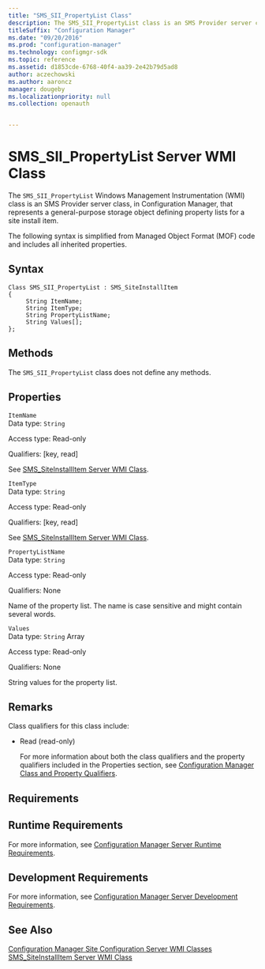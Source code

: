 ```yaml
---
title: "SMS_SII_PropertyList Class"
description: The SMS_SII_PropertyList class is an SMS Provider server class that represents a general-purpose storage object defining property lists for a site install item.
titleSuffix: "Configuration Manager"
ms.date: "09/20/2016"
ms.prod: "configuration-manager"
ms.technology: configmgr-sdk
ms.topic: reference
ms.assetid: d1853cde-6768-40f4-aa39-2e42b79d5ad8
author: aczechowski
ms.author: aaroncz
manager: dougeby
ms.localizationpriority: null
ms.collection: openauth


---
```

# SMS_SII_PropertyList Server WMI Class
The `SMS_SII_PropertyList` Windows Management Instrumentation (WMI) class is an SMS Provider server class, in Configuration Manager, that represents a general-purpose storage object defining property lists for a site install item.  

 The following syntax is simplified from Managed Object Format (MOF) code and includes all inherited properties.  

## Syntax  

```  
Class SMS_SII_PropertyList : SMS_SiteInstallItem   
{  
     String ItemName;  
     String ItemType;  
     String PropertyListName;  
     String Values[];  
};  
```  

## Methods  
 The `SMS_SII_PropertyList` class does not define any methods.  

## Properties  
 `ItemName`  
 Data type: `String`  

 Access type: Read-only  

 Qualifiers: [key, read]  

 See [SMS_SiteInstallItem Server WMI Class](../../../../../develop/reference/core/servers/configure/sms_siteinstallitem-server-wmi-class.md).  

 `ItemType`  
 Data type: `String`  

 Access type: Read-only  

 Qualifiers: [key, read]  

 See [SMS_SiteInstallItem Server WMI Class](../../../../../develop/reference/core/servers/configure/sms_siteinstallitem-server-wmi-class.md).  

 `PropertyListName`  
 Data type: `String`  

 Access type: Read-only  

 Qualifiers: None  

 Name of the property list. The name is case sensitive and might contain several words.  

 `Values`  
 Data type: `String` Array  

 Access type: Read-only  

 Qualifiers: None  

 String values for the property list.  

## Remarks  
 Class qualifiers for this class include:  

- Read (read-only)  

  For more information about both the class qualifiers and the property qualifiers included in the Properties section, see [Configuration Manager Class and Property Qualifiers](../../../../../develop/reference/misc/class-and-property-qualifiers.md).  

## Requirements  

## Runtime Requirements  
 For more information, see [Configuration Manager Server Runtime Requirements](../../../../../develop/core/reqs/server-runtime-requirements.md).  

## Development Requirements  
 For more information, see [Configuration Manager Server Development Requirements](../../../../../develop/core/reqs/server-development-requirements.md).  

## See Also  
 [Configuration Manager Site Configuration Server WMI Classes](../../../../../develop/reference/core/servers/configure/site-configuration-server-wmi-classes.md)   
 [SMS_SiteInstallItem Server WMI Class](../../../../../develop/reference/core/servers/configure/sms_siteinstallitem-server-wmi-class.md)
